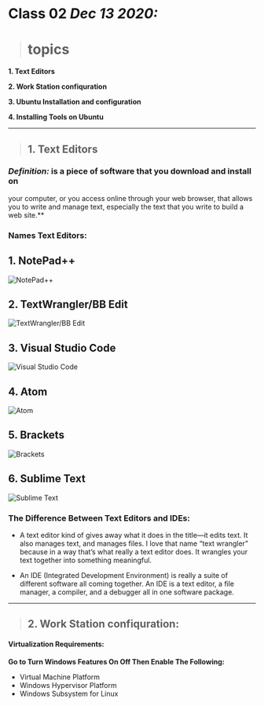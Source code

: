 # Class 02 *Dec 13 2020:*
> # topics

__1. Text Editors__

__2. Work Station confiquration__

__3. Ubuntu Installation and configuration__

__4. Installing Tools on Ubuntu__ 

---

> ## 1. Text Editors

### ***Definition:*** is a piece of software that you download and install on
your computer, or you access online through your web browser, that
allows you to write and manage text, especially the text that you write
to build a web site.**

### Names Text Editors:

## 1. NotePad++ 

 ![NotePad++](https://www.incrediblelab.com/wp-content/uploads/2020/06/replace-notepad-with-notepad-plus-plus.jpg)

## 2. TextWrangler/BB Edit

![TextWrangler/BB Edit](https://cdn.cultofmac.com/wp-content/uploads/2010/11/20101111-textwrangler.jpg)

## 3. Visual Studio Code

![Visual Studio Code](https://upload.wikimedia.org/wikipedia/commons/thumb/9/9a/Visual_Studio_Code_1.35_icon.svg/1200px-Visual_Studio_Code_1.35_icon.svg.png)

## 4. Atom 

![Atom](https://computingforgeeks.com/wp-content/uploads/2019/01/install-atom-text-editor-ubuntu-18.04-linux-mint-19-1024x303.png)

## 5. Brackets 

![Brackets](https://upload.wikimedia.org/wikipedia/commons/thumb/4/4c/Brackets_Icon.svg/1200px-Brackets_Icon.svg.png)

## 6. Sublime Text 

![Sublime Text](https://krupitskas.github.io/sublime-rust/sublime_logo.jpeg)

### The Difference Between Text Editors and IDEs:
* A text editor kind of gives away what it does in the title—it edits text.
It also manages text, and manages files. I love that name “text
wrangler” because in a way that’s what really a text editor does. It
wrangles your text together into something meaningful.

* An IDE (Integrated Development Environment) is really a suite of
different software all coming together. An IDE is a text editor, a file
manager, a compiler, and a debugger all in one software package.

---


> ## 2. Work Station confiquration:

#### Virtualization Requirements: 
 __Go to Turn Windows Features On Off Then Enable The Following:__
 
* Virtual Machine Platform
* Windows Hypervisor Platform
* Windows Subsystem for Linux

